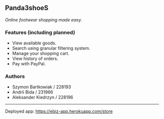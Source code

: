 ## Panda3shoeS

_Online footwear shopping made easy._

### Features (including planned)
 - View available goods.
 - Search using granular filtering system.
 - Manage your shopping cart.
 - View history of orders.
 - Pay with PayPal.
 
### Authors
 - Szymon Bartkowiak / 228193
 - Andrii Bida / 231966
 - Aleksander Kiedrzyn / 228196
 
 ---
 
 Deployed app: https://ebiz-app.herokuapp.com/store
